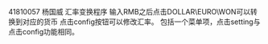 41810057 杨国威
汇率变换程序
输入RMB之后点击DOLLAR\EURO\WON可以转换到对应的货币
点击config按钮可以修改汇率。
包括一个菜单项，点击setting与点击config功能相同。